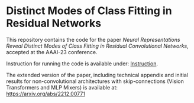# Distinct Modes of Class Fitting in Residual Networks

This repository contains the code for the paper *Neural Representations Reveal Distinct Modes of Class Fitting in Residual Convolutional Networks*, 
accepted at the AAAI-23 conference.

Instruction for running the code is available under: [Instruction](INSTRUCTION.md).

The extended version of the paper, including technical appendix and initial results for non-convolutional architectures 
with skip-connections (Vision Transformers and MLP Mixers) is available at: https://arxiv.org/abs/2212.00771